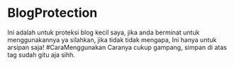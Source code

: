 # BlogProtection
Ini adalah untuk proteksi blog kecil saya, jika anda berminat untuk menggunakannya ya silahkan, jika tidak tidak mengapa, Ini hanya untuk arsipan saja!
#CaraMenggunakan
Caranya cukup gampang, simpan di atas tag </body> sudah gitu aja sihh.
